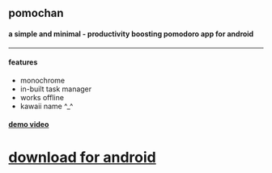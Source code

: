 ## pomochan

#### a simple and minimal - productivity boosting pomodoro app for android

---

#### features

- monochrome
- in-built task manager
- works offline
- kawaii name ^_^

#### [demo video](https://youtube.com/shorts/kwZWTPze9vk)

# [download for android](https://pomochan.snehasish.xyz)
